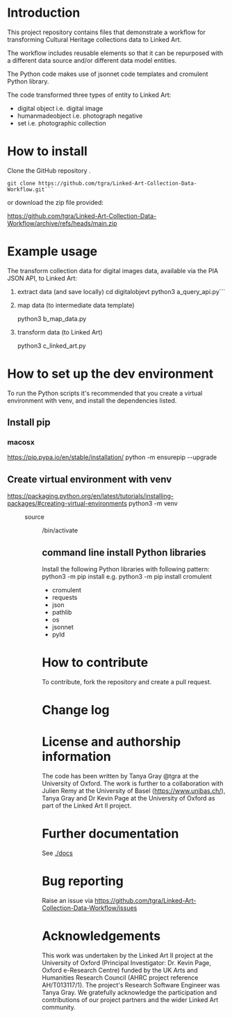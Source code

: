 
# Introduction

This project repository contains files that demonstrate a workflow for transforming Cultural Heritage collections data to Linked Art.

The workflow includes reusable elements so that it can be repurposed with a different data source and/or different data model entities.

The Python code makes use of jsonnet code templates and cromulent Python library.

The code transformed three types of entity to Linked Art:
- digital object i.e. digital image
- humanmadeobject  i.e. photograph negative
- set i.e. photographic collection

# How to install
Clone the GitHub repository .

    git clone https://github.com/tgra/Linked-Art-Collection-Data-Workflow.git```

or download the zip file provided:

https://github.com/tgra/Linked-Art-Collection-Data-Workflow/archive/refs/heads/main.zip

# Example usage

The transform collection data for digital images data, available via the PIA JSON API, to Linked Art:

1. extract data (and save locally)
    cd digitalobjevt
    python3 a_query_api.py```

2. map data (to intermediate data template)

    python3 b_map_data.py

3. transform data (to Linked Art)

    python3 c_linked_art.py

# How to set up the dev environment
To run the Python scripts it's recommended that you create a virtual environment with venv, and install the dependencies listed.

## Install pip

###  macosx  
https://pip.pypa.io/en/stable/installation/
    python -m ensurepip --upgrade

## Create virtual environment with venv
https://packaging.python.org/en/latest/tutorials/installing-packages/#creating-virtual-environments
    python3 -m venv <DIR>
    source <DIR>/bin/activate

## command line install Python libraries
Install the following Python libraries with following pattern:
    python3 -m pip install <name> e.g. python3 -m pip install cromulent

- cromulent
- requests
- json
- pathlib
- os
- jsonnet
- pyld
  


# How to contribute
To contribute, fork the repository and create a pull request. 

# Change log

# License and authorship information
The code has been written by Tanya Gray @tgra at the University of Oxford. The work is further to a collaboration with Julien Remy at the University of Basel (https://www.unibas.ch/), Tanya Gray and Dr Kevin Page at the University of Oxford as part of the Linked Art II project.


# Further documentation
See [./docs](documentation)

# Bug reporting
Raise an issue via https://github.com/tgra/Linked-Art-Collection-Data-Workflow/issues

# Acknowledgements
This work was undertaken by the Linked Art II project at the University of Oxford (Principal Investigator: Dr. Kevin Page, Oxford e-Research Centre) funded by the UK Arts and Humanities Research Council (AHRC project reference AH/T013117/1). The project's Research Software Engineer was Tanya Gray. We gratefully acknowledge the participation and contributions of our project partners and the wider Linked Art community.

